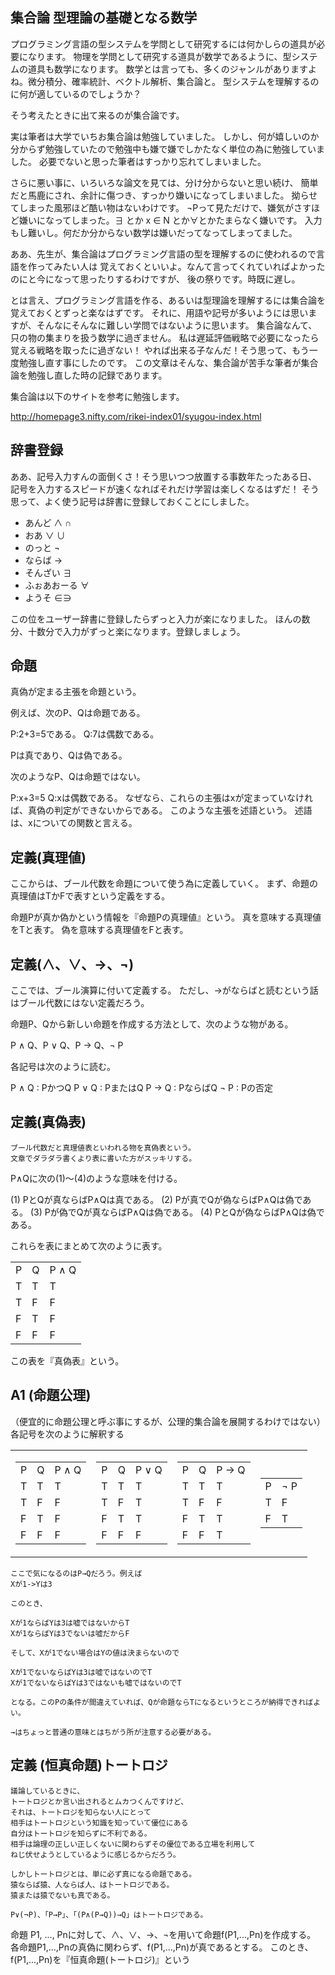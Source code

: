 ## 集合論 型理論の基礎となる数学

プログラミング言語の型システムを学問として研究するには何かしらの道具が必要になります。
物理を学問として研究する道具が数学であるように、型システムの道具も数学になります。
数学とは言っても、多くのジャンルがありますよね。微分積分、確率統計、ベクトル解析、集合論と。
型システムを理解するのに何が適しているのでしょうか？

そう考えたときに出て来るのが集合論です。

実は筆者は大学でいちお集合論は勉強していました。
しかし、何が嬉しいのか分からず勉強していたので勉強中も嫌で嫌でしかたなく単位の為に勉強していました。
必要でないと思った筆者はすっかり忘れてしまいました。

さらに悪い事に、いろいろな論文を見ては、分け分からないと思い続け、
簡単だと馬鹿にされ、余計に傷つき、すっかり嫌いになってしまいました。
拗らせてしまった風邪ほど酷い物はないわけです。
¬Pって見ただけで、嫌気がさすほど嫌いになってしまった。∃ とか x ∈ N とか∀とかたまらなく嫌いです。
入力もし難いし。何だか分からない数学は嫌いだってなってしまってました。

ああ、先生が、集合論はプログラミング言語の型を理解するのに使われるので言語を作ってみたい人は
覚えておくといいよ。なんて言ってくれていればよかったのにと今になって思ったりするわけですが、
後の祭りです。時既に遅し。

とは言え、プログラミング言語を作る、あるいは型理論を理解するには集合論を覚えておくとずっと楽なはずです。
それに、用語や記号が多いようには思いますが、そんなにそんなに難しい学問ではないように思います。
集合論なんて、只の物の集まりを扱う数学に過ぎません。
私は遅延評価戦略で必要になったら覚える戦略を取ったに過ぎない！
やれば出来る子なんだ！そう思って、もう一度勉強し直す事にしたのです。
この文章はそんな、集合論が苦手な筆者が集合論を勉強し直した時の記録であります。

集合論は以下のサイトを参考に勉強します。

http://homepage3.nifty.com/rikei-index01/syugou-index.html

## 辞書登録

ああ、記号入力すんの面倒くさ！そう思いつつ放置する事数年たったある日、
記号を入力するスピードが速くなればそれだけ学習は楽しくなるはずだ！
そう思って、よく使う記号は辞書に登録しておくことにしました。

- あんど ∧ ∩
- おあ ∨ ∪
- のっと ¬
- ならば →
- そんざい ∃
- ふぉあおーる ∀
- ようそ ∈∋

この位をユーザー辞書に登録したらずっと入力が楽になりました。
ほんの数分、十数分で入力がずっと楽になります。登録しましょう。



## 命題

真偽が定まる主張を命題という。

例えば、次のP、Qは命題である。

P:2+3=5である。
Q:7は偶数である。

Pは真であり、Qは偽である。

次のようなP、Qは命題ではない。

P:x+3=5
Q:xは偶数である。
なぜなら、これらの主張はxが定まっていなければ、真偽の判定ができないからである。
このような主張を述語という。
述語は、xについての関数と言える。

## 定義(真理値)

ここからは、ブール代数を命題について使う為に定義していく。
まず、命題の真理値はTかFで表すという定義をする。

命題Pが真か偽かという情報を『命題Pの真理値』という。
真を意味する真理値をTと表す。
偽を意味する真理値をFと表す。

## 定義(∧、∨、→、¬)

ここでは、ブール演算に付いて定義する。
ただし、→がならばと読むという話はブール代数にはない定義だろう。

命題P、Qから新しい命題を作成する方法として、次のような物がある。

P ∧ Q、P ∨ Q、P → Q、¬ P

各記号は次のように読む。

P ∧ Q : PかつQ
P ∨ Q : PまたはQ
P → Q : PならばQ
¬ P : Pの否定

## 定義(真偽表)

	ブール代数だと真理値表といわれる物を真偽表という。
	文章でダラダラ書くより表に書いた方がスッキリする。

P∧Qに次の(1)〜(4)のような意味を付ける。

(1) PとQが真ならばP∧Qは真である。
(2) Pが真でQが偽ならばP∧Qは偽である。
(3) Pが偽でQが真ならばP∧Qは偽である。
(4) PとQが偽ならばP∧Qは偽である。

これらを表にまとめて次のように表す。

<table>
  <tr>
    <td>P</td>
    <td>Q</td>
    <td>P ∧ Q</td>
  </tr>
  <tr>
    <td>T</td>
    <td>T</td>
    <td>T</td>
  </tr>
  <tr>
    <td>T</td>
    <td>F</td>
    <td>F</td>
  </tr>
  <tr>
    <td>F</td>
    <td>T</td>
    <td>F</td>
  </tr>
  <tr>
    <td>F</td>
    <td>F</td>
    <td>F</td>
  </tr>
</table>

この表を『真偽表』という。

## A1 (命題公理)

（便宜的に命題公理と呼ぶ事にするが、公理的集合論を展開するわけではない）
各記号を次のように解釈する

<table><tr><td>

<table>
  <tr>
    <td>P</td>
    <td>Q</td>
    <td>P ∧ Q</td>
  </tr>
  <tr>
    <td>T</td>
    <td>T</td>
    <td>T</td>
  </tr>
  <tr>
    <td>T</td>
    <td>F</td>
    <td>F</td>
  </tr>
  <tr>
    <td>F</td>
    <td>T</td>
    <td>F</td>
  </tr>
  <tr>
    <td>F</td>
    <td>F</td>
    <td>F</td>
  </tr>
</table>

</td><td>

<table>
  <tr>
    <td>P</td>
    <td>Q</td>
    <td>P ∨ Q</td>
  </tr>
  <tr>
    <td>T</td>
    <td>T</td>
    <td>T</td>
  </tr>
  <tr>
    <td>T</td>
    <td>F</td>
    <td>T</td>
  </tr>
  <tr>
    <td>F</td>
    <td>T</td>
    <td>T</td>
  </tr>
  <tr>
    <td>F</td>
    <td>F</td>
    <td>F</td>
  </tr>
</table>

</td><td>

<table>
  <tr>
    <td>P</td>
    <td>Q</td>
    <td>P → Q</td>
  </tr>
  <tr>
    <td>T</td>
    <td>T</td>
    <td>T</td>
  </tr>
  <tr>
    <td>T</td>
    <td>F</td>
    <td>F</td>
  </tr>
  <tr>
    <td>F</td>
    <td>T</td>
    <td>T</td>
  </tr>
  <tr>
    <td>F</td>
    <td>F</td>
    <td>T</td>
  </tr>
</table>

</td><td>

<table>
  <tr>
    <td>P</td>
    <td>¬ P</td>
  </tr>
  <tr>
    <td>T</td>
    <td>F</td>
  </tr>
  <tr>
    <td>F</td>
    <td>T</td>
  </tr>
</table>

</td></tr></table>

	ここで気になるのはP→Qだろう。例えば
	Xが1->Yは3
	
	このとき、

	Xが1ならばYは3は嘘ではないからT
	Xが1ならばYは3でないは嘘だからF

	そして、Xが1でない場合はYの値は決まらないので

	Xが1でないならばYは3は嘘ではないのでT
	Xが1でないならばYは3ではないも嘘ではないのでT

	となる。このPの条件が間違えていれば、Qが命題ならTになるというところが納得できればよい。

	→はちょっと普通の意味とはちがう所が注意する必要がある。

## 定義 (恒真命題)トートロジ

	議論しているときに、
	トートロジとか言い出されるとムカつくんですけど、
	それは、トートロジを知らない人にとって
	相手はトートロジという知識を知っていて優位にある
	自分はトートロジを知らずに不利である。
	相手は論理の正しい正しくないに関わらずその優位である立場を利用して
	ねじ伏せようとしているように感じるからだろう。

	しかしトートロジとは、単に必ず真になる命題である。
	猿ならば猿、人ならば人、はトートロジである。
	猿または猿でないも真である。

	P∨(¬P)、「P→P」、「(P∧(P→Q))→Q」はトートロジである。

命題 P1, ..., Pnに対して、∧、∨、→、¬を用いて命題f(P1,...,Pn)を作成する。
各命題P1,...,Pnの真偽に関わらず、f(P1,...,Pn)が真であるとする。
このとき、f(P1,...,Pn)を『恒真命題(トートロジ)』という


